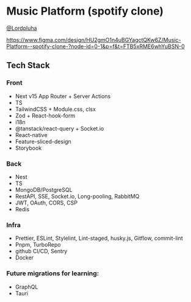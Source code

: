 # Music Platform (spotify clone)
[@Lordpluha](https://github.com/Lordpluha)

https://www.figma.com/design/HU2gmO1n4uBGYagctQKw6Z/Music-Platform--spotify-clone-?node-id=0-1&p=f&t=FTB5xRME6whYuBSN-0

## Tech Stack
### Front
 - Next v15 App Router + Server Actions
 - TS
 - TailwindCSS + Module.css, clsx
 - Zod + React-hook-form
 - i18n
 - @tanstack/react-query + Socket.io
 - React-native
 - Feature-sliced-design
 - Storybook

### Back
 - Nest
 - TS
 - MongoDB/PostgreSQL
 - RestAPI, SSE, Socket.io, Long-pooling, RabbitMQ
 - JWT, OAuth, CORS, CSP
 - Redis

### Infra
 - Prettier, ESLint, Stylelint, Lint-staged, husky.js, Gitflow, commit-lint
 - Pnpm, TurboRepo
 - github CI/CD, Sentry
 - Docker
 
### Future migrations for learning:
 - GraphQL
 - Tauri
